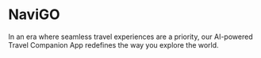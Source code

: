 # NaviGO
In an era where seamless travel experiences are a priority, our AI-powered Travel Companion App redefines the way you explore the world.
